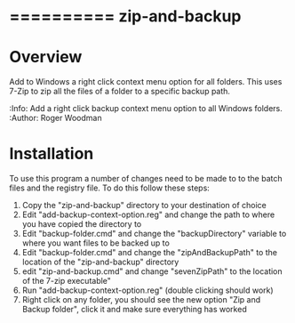==========
zip-and-backup
==========

Overview
========

Add to Windows a right click context menu option for all folders.  This uses 7-Zip to zip all the files of a folder to a specific backup path.

:Info: Add a right click backup context menu option to all Windows folders.
:Author: Roger Woodman

Installation
============

To use this program a number of changes need to be made to to the batch files and the registry file.  To do this follow these steps:

1. Copy the "zip-and-backup" directory to your destination of choice
2. Edit "add-backup-context-option.reg" and change the path to where you have copied the directory to
3. Edit "backup-folder.cmd" and change the "backupDirectory" variable to where you want files to be backed up to
4. Edit "backup-folder.cmd" and change the "zipAndBackupPath" to the location of the "zip-and-backup" directory
5. edit "zip-and-backup.cmd" and change "sevenZipPath" to the location of the 7-zip executable"
6. Run "add-backup-context-option.reg" (double clicking should work)
7. Right click on any folder, you should see the new option "Zip and Backup folder", click it and make sure everything has worked
